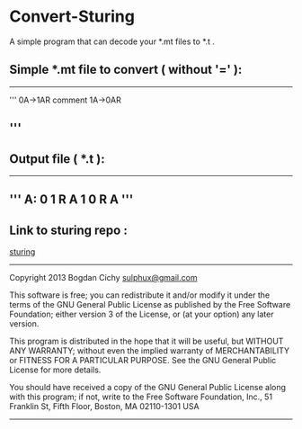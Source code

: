Convert-Sturing
===============

A simple program that can decode your *.mt files to *.t .

## Simple *.mt file to convert ( without '=' ):


---
'''
   0A->1AR  comment
   1A->0AR

'''
---

## Output file ( *.t ):

---
'''
   A: 
   0 1 R A
   1 0 R A
'''
---

## Link to sturing repo :

[sturing](https://github.com/ktalik/sturing)

---

Copyright 2013 Bogdan Cichy sulphux@gmail.com

This software is free; you can redistribute it and/or modify it under the terms of the GNU General Public License as published by the Free Software Foundation; either version 3 of the License, or (at your option) any later version.

This program is distributed in the hope that it will be useful, but WITHOUT ANY WARRANTY; without even the implied warranty of MERCHANTABILITY or FITNESS FOR A PARTICULAR PURPOSE. See the GNU General Public License for more details.

You should have received a copy of the GNU General Public License along with this program; if not, write to the Free Software Foundation, Inc., 51 Franklin St, Fifth Floor, Boston, MA 02110-1301 USA

---
